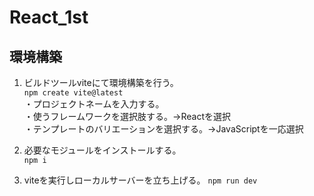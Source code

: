 # React_1st

## 環境構築

1. ビルドツールviteにて環境構築を行う。<br>
` npm create vite@latest `<br>
・プロジェクトネームを入力する。<br>
・使うフレームワークを選択肢する。→Reactを選択<br>
・テンプレートのバリエーションを選択する。→JavaScriptを一応選択<br>

2. 必要なモジュールをインストールする。<br>
` npm i `<br>

3. viteを実行しローカルサーバーを立ち上げる。
` npm run dev `<br>

